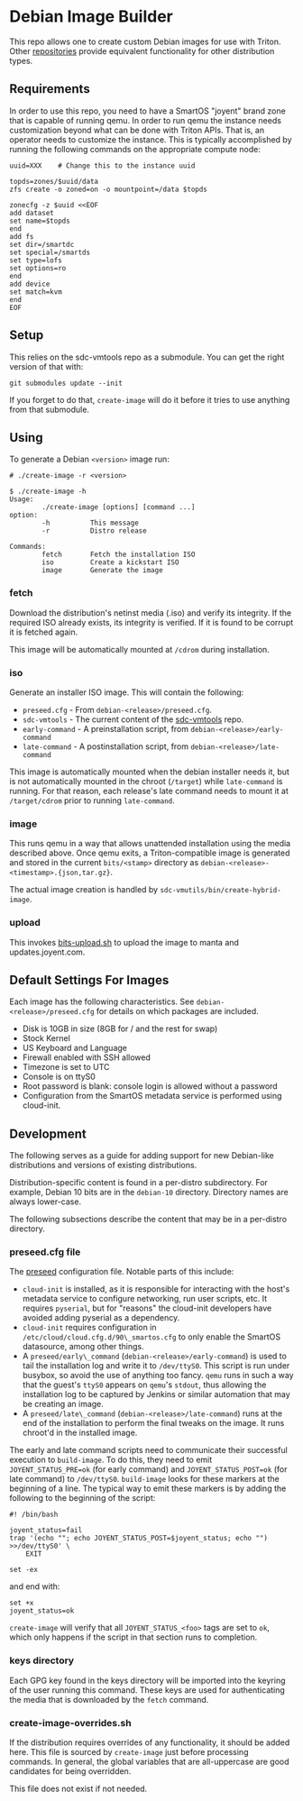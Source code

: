 <!--
    This Source Code Form is subject to the terms of the Mozilla Public
    License, v. 2.0. If a copy of the MPL was not distributed with this
    file, You can obtain one at http://mozilla.org/MPL/2.0/.
-->

<!--
    Copyright 2020 Joyent, Inc.
-->

# Debian Image Builder

This repo allows one to create custom Debian images for use with Triton.
Other [repositories](https://github.com/joyent?q=mi--hvm) provide equivalent
functionality for other distribution types.

## Requirements

In order to use this repo, you need to have a SmartOS "joyent" brand zone that
is capable of running qemu.  In order to run qemu the instance needs
customization beyond what can be done with Triton APIs.  That is, an operator
needs to customize the instance.  This is typically accomplished by running the
following commands on the appropriate compute node:

```
uuid=XXX	# Change this to the instance uuid

topds=zones/$uuid/data
zfs create -o zoned=on -o mountpoint=/data $topds

zonecfg -z $uuid <<EOF
add dataset
set name=$topds
end
add fs
set dir=/smartdc
set special=/smartds
set type=lofs
set options=ro
end
add device
set match=kvm
end
EOF
```

## Setup

This relies on the sdc-vmtools repo as a submodule.  You can get the right
version of that with:

```
git submodules update --init
```

If you forget to do that, `create-image` will do it before it tries to use
anything from that submodule.

## Using

To generate a Debian `<version>` image run:

```
# ./create-image -r <version>
```


```
$ ./create-image -h
Usage:
        ./create-image [options] [command ...]
option:
        -h          This message
        -r          Distro release

Commands:
        fetch       Fetch the installation ISO
        iso         Create a kickstart ISO
        image       Generate the image
```

### fetch

Download the distribution's netinst media (.iso) and verify its integrity.
If the required ISO already exists, its integrity is verified.  If it is found
to be corrupt it is fetched again.

This image will be automatically mounted at `/cdrom` during installation.

### iso

Generate an installer ISO image.  This will contain the following:

* `preseed.cfg` - From `debian-<release>/preseed.cfg`.
* `sdc-vmtools` - The current content of the
  [sdc-vmtools](https://github.com/joyent/sdc-vmtools) repo.
* `early-command` - A preinstallation script, from
  `debian-<release>/early-command`
* `late-command` - A postinstallation script, from
  `debian-<release>/late-command`

This image is automatically mounted when the debian installer needs it, but is
not automatically mounted in the chroot (`/target`) while `late-command` is
running.  For that reason, each release's late command needs to mount it at
`/target/cdrom` prior to running `late-command`.


### image

This runs qemu in a way that allows unattended installation using the media
described above.  Once qemu exits, a Triton-compatible
image is generated and stored in the current `bits/<stamp>` directory as
`debian-<release>-<timestamp>.{json,tar.gz}`.

The actual image creation is handled by `sdc-vmutils/bin/create-hybrid-image`.


### upload

This invokes
[bits-upload.sh](https://github.com/joyent/eng/blob/master/tools/bits-upload.sh)
to upload the image to manta and updates.joyent.com.


## Default Settings For Images

Each image has the following characteristics.  See
`debian-<release>/preseed.cfg` for details on which packages are included.

* Disk is 10GB in size (8GB for / and the rest for swap)
* Stock Kernel
* US Keyboard and Language
* Firewall enabled with SSH allowed
* Timezone is set to UTC
* Console is on ttyS0
* Root password is blank: console login is allowed without a password
* Configuration from the SmartOS metadata service is performed using cloud-init.

## Development

The following serves as a guide for adding support for new Debian-like
distributions and versions of existing distributions.

Distribution-specific content is found in a per-distro subdirectory.  For
example, Debian 10 bits are in the `debian-10` directory.  Directory names are
always lower-case.

The following subsections describe the content that may be in a per-distro
directory.

### preseed.cfg file

The [preseed](https://wiki.debian.org/DebianInstaller/Preseed) configuration
file.  Notable parts of this include:

* `cloud-init` is installed, as it is responsible for interacting with the
  host's metadata service to configure networking, run user scripts, etc.  It
  requires `pyserial`, but for "reasons" the cloud-init developers have avoided
  adding pyserial as a dependency.
* `cloud-init` requires configuration in
  `/etc/cloud/cloud.cfg.d/90\_smartos.cfg` to only enable the SmartOS
  datasource, among other things.
* A `preseed/early\_command` (`debian-<release>/early-command`) is used to tail
  the installation log and write it to `/dev/ttyS0`.  This script is run under
  busybox, so avoid the use of anything too fancy.  `qemu` runs in such a way
  that the guest's `ttyS0` appears on `qemu`'s `stdout`, thus allowing the
  installation log to be captured by Jenkins or similar automation that may be
  creating an image.
* A `preseed/late\_command` (`debian-<release>/late-command`) runs at the end of
  the installation to perform the final tweaks on the image.  It runs chroot'd
  in the installed image.

The early and late command scripts need to communicate their successful
execution to `build-image`.  To do this, they need to emit
`JOYENT_STATUS_PRE=ok` (for early command) and `JOYENT_STATUS_POST=ok` (for late
command) to `/dev/ttyS0`.  `build-image` looks for these markers at the
beginning of a line.  The typical way to emit these markers is by adding the
following to the beginning of the script:

```
#! /bin/bash

joyent_status=fail
trap '(echo ""; echo JOYENT_STATUS_POST=$joyent_status; echo "") >>/dev/ttyS0' \
    EXIT

set -ex
```

and end with:

```
set +x
joyent_status=ok
```

`create-image` will verify that all `JOYENT_STATUS_<foo>` tags are set to `ok`,
which only happens if the script in that section runs to completion.

### keys directory

Each GPG key found in the keys directory will be imported into the keyring of
the user running this command.  These keys are used for authenticating the media
that is downloaded by the `fetch` command.

### create-image-overrides.sh

If the distribution requires overrides of any functionality, it should be added
here.  This file is sourced by `create-image` just before processing commands.
In general, the global variables that are all-uppercase are good candidates for
being overridden.

This file does not exist if not needed.
